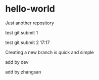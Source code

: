 # hello-world
Just another repository

test git submit 1

test git submit 2 17:17

Creating a new branch is quick and simple

add by dev

add by zhangsan
